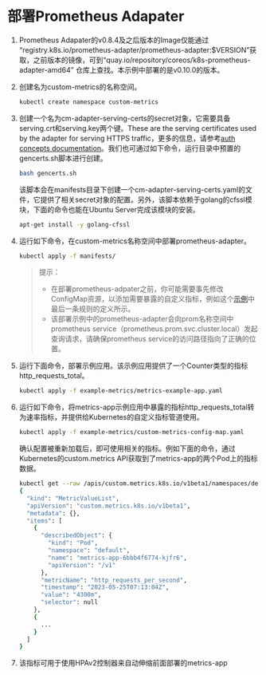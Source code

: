 部署Prometheus Adapater
==================

1. Prometheus Adapater的v0.8.4及之后版本的Image仅能通过 “registry.k8s.io/prometheus-adapter/prometheus-adapter:$VERSION”获取，之前版本的镜像，可到“quay.io/repository/coreos/k8s-prometheus-adapter-amd64” 仓库上查找。本示例中部署的是v0.10.0的版本。

2. 创建名为custom-metrics的名称空间。

   ```bash
   kubectl create namespace custom-metrics
   ```

3. 创建一个名为cm-adapter-serving-certs的secret对象，它需要具备serving.crt和serving.key两个键。These are the serving certificates used
   by the adapter for serving HTTPS traffic，更多的信息，请参考[auth concepts documentation](https://github.com/kubernetes-incubator/apiserver-builder/blob/master/docs/concepts/auth.md)。我们也可通过如下命令，运行目录中预置的gencerts.sh脚本进行创建。

   ```bash
   bash gencerts.sh
   ```

   该脚本会在manifests目录下创建一个cm-adapter-serving-certs.yaml的文件，它提供了相关secret对象的配置。另外，该脚本依赖于golang的cfssl模块，下面的命令也能在Ubuntu Server完成该模块的安装。

   ```bash
   apt-get install -y golang-cfssl
   ```
   
4. 运行如下命令，在custom-metrics名称空间中部署prometheus-adapter。

   ```bash
   kubectl apply -f manifests/
   ```

   > 提示：
   >
   > - 在部署prometheus-adpater之前，你可能需要事先修改ConfigMap资源，以添加需要暴露的自定义指标，例如这个[示例](example-metrics/custom-metrics-config-map.yaml)中最后一条规则的定义所示。
   > - 该部署示例中的prometheus-adapter会向prom名称空间中prometheus service（prometheus.prom.svc.cluster.local）发起查询请求，请确保prometheus service的访问路径指向了正确的位置。

5. 运行下面命令，部署示例应用。该示例应用提供了一个Counter类型的指标http_requests_total。

   ```bash
   kubectl apply -f example-metrics/metrics-example-app.yaml
   ```

6. 运行如下命令，将metrics-app示例应用中暴露的指标http_requests_total转为速率指标，并提供给Kubernetes的自定义指标管道使用。

   ```bash
   kubectl apply -f example-metrics/custom-metrics-config-map.yaml
   ```

   确认配置被重新加载后，即可使用相关的指标。例如下面的命令，通过Kubernetes的custom.metrics API获取到了metrics-app的两个Pod上的指标数据。

   ```bash
   kubectl get --raw /apis/custom.metrics.k8s.io/v1beta1/namespaces/default/pods/*/http_requests_per_second | jq .
   {
     "kind": "MetricValueList",
     "apiVersion": "custom.metrics.k8s.io/v1beta1",
     "metadata": {},
     "items": [
       {
         "describedObject": {
           "kind": "Pod",
           "namespace": "default",
           "name": "metrics-app-6bbb4f6774-kjfr6",
           "apiVersion": "/v1"
         },
         "metricName": "http_requests_per_second",
         "timestamp": "2023-05-25T07:13:04Z",
         "value": "4300m",
         "selector": null
       },
       {
         ...
       }
     ]
   }
   ```

7. 该指标可用于使用HPAv2控制器来自动伸缩前面部署的metrics-app
